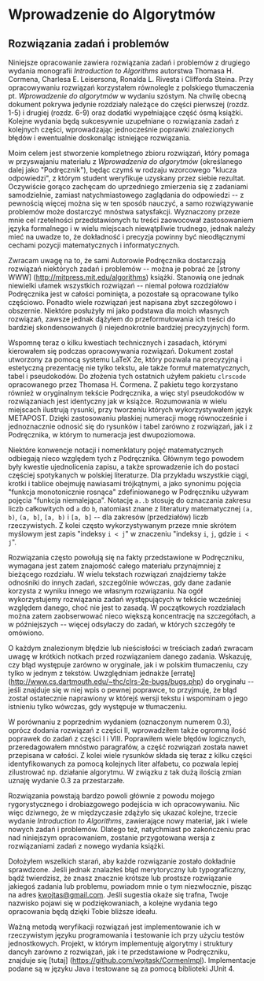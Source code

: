 # Wprowadzenie do Algorytmów
## Rozwiązania zadań i problemów

Niniejsze opracowanie zawiera rozwiązania zadań i problemów z drugiego wydania monografii *Introduction to Algorithms* autorstwa Thomasa H. Cormena, Charlesa E. Leisersona, Ronalda L. Rivesta i Clifforda Steina.
Przy opracowywaniu rozwiązań korzystałem równolegle z polskiego tłumaczenia pt. *Wprowadzenie do algorytmów* w wydaniu szóstym.
Na chwilę obecną dokument pokrywa jedynie rozdziały należące do części pierwszej (rozdz. 1-5) i drugiej (rozdz. 6-9) oraz dodatki wypełniające część ósmą książki.
Kolejne wydania będą sukcesywnie uzupełniane o rozwiązania zadań z kolejnych części, wprowadzając jednocześnie poprawki znalezionych błędów i ewentualnie doskonaląc istniejące rozwiązania.

Moim celem jest stworzenie kompletnego zbioru rozwiązań, który pomaga w przyswajaniu materiału z *Wprowadzenia do algorytmów* (określanego dalej jako "Podręcznik"), będąc czymś w rodzaju wzorcowego "klucza odpowiedzi", z którym student weryfikuje uzyskany przez siebie rezultat.
Oczywiście gorąco zachęcam do uprzedniego zmierzenia się z zadaniami samodzielnie, zamiast natychmiastowego zaglądania do odpowiedzi -- z pewnością więcej można się w ten sposób nauczyć, a samo rozwiązywanie problemów może dostarczyć mnóstwa satysfakcji.
Wyznaczony przeze mnie cel rzetelności przedstawionych tu treści zaowocował zastosowaniem języka formalnego i w wielu miejscach niewątpliwie trudnego, jednak należy mieć na uwadze to, że dokładność i precyzja powinny być nieodłącznymi cechami pozycji matematycznych i informatycznych.

Zwracam uwagę na to, że sami Autorowie Podręcznika dostarczają rozwiązań niektórych zadań i problemów -- można je pobrać ze [strony WWW] (http://mitpress.mit.edu/algorithms) książki.
Stanowią one jednak niewielki ułamek wszystkich rozwiązań -- niemal połowa rozdziałów Podręcznika jest w całości pominięta, a pozostałe są opracowane tylko częściowo.
Ponadto wiele rozwiązań jest napisana zbyt szczegółowo i obszernie.
Niektóre posłużyły mi jako podstawa dla moich własnych rozwiązań, zawsze jednak dążyłem do przeformułowania ich treści do bardziej skondensowanych (i niejednokrotnie bardziej precyzyjnych) form.

Wspomnę teraz o kilku kwestiach technicznych i zasadach, którymi kierowałem się podczas opracowywania rozwiązań.
Dokument został utworzony za pomocą systemu LaTeX 2e, który pozwala na precyzyjną i estetyczną prezentację nie tylko tekstu, ale także formuł matematycznych, tabel i pseudokodów.
Do złożenia tych ostatnich użyłem pakietu `clrscode` opracowanego przez Thomasa H. Cormena.
Z pakietu tego korzystano również w oryginalnym tekście Podręcznika, a więc styl pseudokodów w rozwiązaniach jest identyczny jak w książce.
Rozumowania w wielu miejscach ilustrują rysunki, przy tworzeniu których wykorzystywałem język METAPOST.
Dzięki zastosowaniu płaskiej numeracji mogę równocześnie i jednoznacznie odnosić się do rysunków i tabel zarówno z rozwiązań, jak i z Podręcznika, w którym to numeracja jest dwupoziomowa.

Niektóre konwencje notacji i nomenklatury pojęć matematycznych odbiegają nieco względem tych z Podręcznika.
Głównym tego powodem były kwestie ujednolicenia zapisu, a także sprowadzenie ich do postaci częściej spotykanych w polskiej literaturze.
Dla przykładu wszystkie ciągi, krotki i tablice obejmuję nawiasami trójkątnymi, a jako synonimu pojęcia "funkcja monotonicznie rosnąca" zdefiniowanego w Podręczniku używam pojęcia "funkcja niemalejąca".
Notację `a..b` stosuję do oznaczania zakresu liczb całkowitych od `a` do `b`, natomiast znane z literatury matematycznej `(a, b)`, `(a, b]`, `[a, b)` i `[a, b]` -- dla zakresów (przedziałów) liczb rzeczywistych.
Z kolei często wykorzystywanym przeze mnie skrótem myślowym jest zapis "indeksy `i < j`" w znaczeniu "indeksy `i`, `j`, gdzie `i < j`".

Rozwiązania często powołują się na fakty przedstawione w Podręczniku, wymagana jest zatem znajomość całego materiału przynajmniej z bieżącego rozdziału.
W wielu tekstach rozwiązań znajdziemy także odnośniki do innych zadań, szczególnie wówczas, gdy dane zadanie korzysta z wyniku innego we własnym rozwiązaniu.
Na ogół wykorzystujemy rozwiązania zadań występujących w tekście wcześniej względem danego, choć nie jest to zasadą.
W początkowych rozdziałach można zatem zaobserwować nieco większą koncentrację na szczegółach, a w późniejszych -- więcej odsyłaczy do zadań, w których szczegóły te omówiono.

O każdym znalezionym błędzie lub nieścisłości w treściach zadań zwracam uwagę w krótkich notkach przed rozwiązaniem danego zadania.
Wskazuję, czy błąd występuje zarówno w oryginale, jak i w polskim tłumaczeniu, czy tylko w jednym z tekstów.
Uwzględniam jednakże [erratę] (http://www.cs.dartmouth.edu/~thc/clrs-2e-bugs/bugs.php) do oryginału -- jeśli znajduje się w niej wpis o pewnej poprawce, to przyjmuję, że błąd został ostatecznie naprawiony w którejś wersji tekstu i wspominam o jego istnieniu tylko wówczas, gdy występuje w tłumaczeniu.

W porównaniu z poprzednim wydaniem (oznaczonym numerem 0.3), oprócz dodania rozwiązań z części II, wprowadziłem także ogromną ilość poprawek do zadań z części I i VIII.
Poprawiłem wiele błędów logicznych, przeredagowałem mnóstwo paragrafów, a część rozwiązań została nawet przepisana w całości.
Z kolei wiele rysunków składa się teraz z kilku części identyfikowanych za pomocą kolejnych liter alfabetu, co pozwala lepiej zilustrować np. działanie algorytmu.
W związku z tak dużą ilością zmian uznaję wydanie 0.3 za przestarzałe.

Rozwiązania powstają bardzo powoli głównie z powodu mojego rygorystycznego i drobiazgowego podejścia w ich opracowywaniu.
Nic więc dziwnego, że w międzyczasie zdążyło się ukazać kolejne, trzecie wydanie *Introduction to Algorithms*, zawierające nowy materiał, jak i wiele nowych zadań i problemów.
Dlatego też, natychmiast po zakończeniu prac nad niniejszym opracowaniem, zostanie przygotowana wersja z rozwiązaniami zadań z nowego wydania książki.

Dołożyłem wszelkich starań, aby każde rozwiązanie zostało dokładnie sprawdzone.
Jeśli jednak znalazłeś błąd merytoryczny lub typograficzny, bądź twierdzisz, że znasz znacznie krótsze lub prostsze rozwiązanie jakiegoś zadania lub problemu, powiadom mnie o tym niezwłocznie, pisząc na adres kwojtas@gmail.com.
Jeśli sugestia okaże się trafna, Twoje nazwisko pojawi się w podziękowaniach, a kolejne wydania tego opracowania będą dzięki Tobie bliższe ideału.

Ważną metodą weryfikacji rozwiązań jest implementowanie ich w rzeczywistym języku programowania i testowanie ich przy użyciu testów jednostkowych.
Projekt, w którym implementuję algorytmy i struktury dancyh zarówno z rozwiązań, jak i te przedstawione w Podręczniku, znajduje się [tutaj] (https://github.com/wojtask/CormenImpl).
Implementacje podane są w języku Java i testowane są za pomocą biblioteki JUnit 4.
